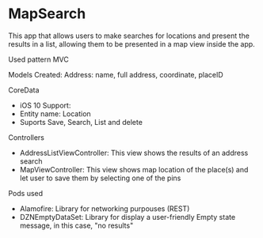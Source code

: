 # MapSearch
This app that allows users to make searches for locations and present the results in a list, allowing them to be presented in a map view inside the app.

Used pattern MVC

Models Created:
Address: name, full address, coordinate, placeID

CoreData
- iOS 10 Support: 
- Entity name: Location
- Suports Save, Search, List and delete

Controllers

- AddressListViewController: This view shows the results of an address search
- MapViewController: This view shows map location of the place(s) and let user to save them by selecting one of the pins


Pods used

- Alamofire: Library for networking purpouses (REST)
- DZNEmptyDataSet: Library for display a user-friendly Empty state message, in this case, "no results" 
